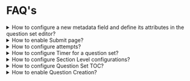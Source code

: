 # FAQ's

<details>

<summary>How to configure a new metadata field and define its attributes in the question set editor?</summary>

The config for new fields has to be added in the object category definition. This can be done at the system level or at the individual channel level.

Suppose you want to add a name field in the metadata field, it can be added as:

```
"objectCategoryDefinition": {
    "identifier": "obj-cat:practice-question-set_questionset_all",
    "objectMetadata": {
        "config": {
            ...
            ...
        },
        ...
        ...
    },
    ...
    "name": "Practice Question Set",
    "forms": {
        "create": {
            ...
            ...
            "properties": [
                {
                    "code": "name",
                    "dataType": "text",
                    "description": "Name of the Practice Question Set",
                    "editable": true,
                    "inputType": "text",
                    "label": "Name",
                    "name": "Name",
                    "placeholder": "Enter name of the question set",
                    "renderingHints": {
                        "class": "sb-g-col-lg-1 required"
                    },
                    "required": true,
                    "visible": true,
                    "validations": [
                        {
                            "type": "maxLength",
                            "value": "120",
                            "message": "Input is Exceeded"
                        },
                        {
                            "type": "required",
                            "message": "Name is required"
                        }
                    ]
                }
            ]
        }
    }
}
```

</details>

<details>

<summary>How to enable Submit page?</summary>

Submit page provides users the option to review their attempt details and submit the assessment.

To enable/disable the submit page in the player, we can add the requiresSubmit field in the meta form as:&#x20;

```
{
                    "code": "requiresSubmit",
                    "visible": true,
                    "editable": true,
                    "dataType": "text",
                    "name": "Submit Confirmation",
                    "renderingHints": {
                        "class": "sb-g-col-lg-1"
                    },
                    "description": "Submit Confirmation",
                    "inputType": "checkbox",
                    "label": "Submit Confirmation",
                    "placeholder": "Submit Confirmation",
                    "required": false
                }
```

</details>

<details>

<summary>How to configure attempts?</summary>

The number of times users can play the question set can be defined using the attribute called max attempt. We can add the requiresSubmit field in the meta form as:&#x20;

```
 {
                    "code": "maxAttempts",
                    "visible": true,
                    "editable": true,
                    "dataType": "number",
                    "name": "Max Attempts",
                    "renderingHints": {
                        "class": "sb-g-col-lg-1"
                    },
                    "description": "Max Attempts",
                    "inputType": "select",
                    "label": "Max Attempts",
                    "placeholder": "Max Attempts",
                    "required": false,
                    "range": [
                        1,
                        2,
                        3,
                        4,
                        5,
                        ..
                        ..
                    ]
                }
```

</details>

<details>

<summary>How to configure Timer for a question set?</summary>

The timer is one of the question set behavior fields. It can be updated on the root node of the question set i.e. on the create form of the question set as part of the question set object category definition.

Three attributes are there wrt to the timer:

* &#x20;max time
* warning time
* show timer

#### Max Time

```
{
                    "code": "maxTime",
                    "visible": true,
                    "editable": true,
                    "dataType": "text",
                    "name": "MaxTimer",
                    "renderingHints": {
                        "class": "sb-g-col-lg-1 required"
                    },
                    "description": "MaxTime for the content",
                    "inputType": "timer",
                    "label": "Max Time",
                    "placeholder": "HH:mm:ss",
                    "required": true,
                    "validations": [
                        {
                            "type": "required",
                            "message": "Maxtime is required"
                        },
                        {
                            "type": "maxTime",
                            "value": "05:30",
                            "message": "Maxtime should be less than or equal to 05:30"
                        },
                        {
                            "type": "minTime",
                            "value": "00:01",
                            "message": "Maxtime should be greater than 00:00"
                        }
                    ]
                }
```

#### Warning Time

```
{
                    "code": "warningTime",
                    "visible": true,
                    "editable": true,
                    "dataType": "list",
                    "name": "Warning Time",
                    "renderingHints": {
                        "class": "sb-g-col-lg-1"
                    },
                    "depends": [
                        "maxTime"
                    ],
                    "description": "warning for the content",
                    "inputType": "timer",
                    "label": "Warning Time",
                    "placeholder": "hh:mm:ss",
                    "required": false,
                    "validations": [
                        {
                            "type": "compare",
                            "criteria": {
                                "<=": [
                                    "maxTime"
                                ]
                            },
                            "message": "warning time should be less than max timer"
                        }
                    ],
                    "default": null
                }
```

#### Show Timer

```
{
                    "code": "showTimer",
                    "visible": false,
                    "editable": false,
                    "dataType": "text",
                    "default": "Yes",
                    "depends": [
                        "maxTime"
                    ],
                    "name": "Show Timer",
                    "renderingHints": {
                        "class": "sb-g-col-lg-1"
                    },
                    "description": "Show Timer",
                    "inputType": "checkbox",
                    "label": "Show Timer",
                    "placeholder": "Show Timer",
                    "required": false
                }
```

</details>

<details>

<summary>How to configure Section Level configurations?</summary>

Attributes/question set behaviour can be modified based on the section level as well. It can be updated in the object category definition of the question set under the unit metadata form. Under unit metadata, the attributes or the behavior can be defined. Each field has a code and it can be updated with the question set configuration.

* **Title** - Name of section
* **Description** - Description of section
* **Max Questions** - Max number of questions which can be shown in the section in the player.
* **Show Feedback** - Show feedback whether the answer chosen is right or wrong.
* **Shuffle Questions** - It shuffles the order of questions inside the section in the player
* **Show Solution** - If the solution is added to the questions and on enabling it give the option to show solution on question attempt.

Below is the config to the section form config:

```
"objectCategoryDefinition": {
    "identifier": "obj-cat:practice-question-set_questionset_all",
    "objectMetadata": {
        "config": {
            ...
            ...
        },
        ...
        ...
    },
    ...
    "name": "Practice Question Set",
    "forms": {
        "unitMetadata": {
            "templateName": "",
            "required": [],
            "properties": [
                {
                    "code": "name",
                    "dataType": "text",
                    "description": "Name of the content",
                    "editable": true,
                    "inputType": "text",
                    "label": "Title",
                    "name": "Title",
                    "placeholder": "Title",
                    "renderingHints": {
                        "class": "sb-g-col-lg-1 required"
                    },
                    "required": true,
                    "visible": true,
                    "validations": [
                        {
                            "type": "maxLength",
                            "value": "120",
                            "message": "Input is Exceeded"
                        },
                        {
                            "type": "required",
                            "message": "Title is required"
                        }
                    ]
                },
                {
                    "code": "description",
                    "dataType": "text",
                    "description": "Description of the content",
                    "editable": true,
                    "inputType": "textarea",
                    "label": "Description",
                    "name": "Description",
                    "placeholder": "Description",
                    "renderingHints": {
                        "class": "sb-g-col-lg-1 required"
                    },
                    "required": true,
                    "visible": true,
                    "validations": [
                        {
                            "type": "maxLength",
                            "value": "500",
                            "message": "Input is Exceeded"
                        }
                    ]
                },
                {
                    "code": "maxQuestions",
                    "name": "Show Questions",
                    "label": "Show Questions",
                    "placeholder": "Number of questions to be shown",
                    "description": "Number of questions to be shown",
                    "default": "",
                    "dataType": "number",
                    "inputType": "select",
                    "editable": true,
                    "required": false,
                    "visible": true,
                    "renderingHints": {
                        "class": "sb-g-col-lg-1"
                    }
                },
                {
                    "code": "showFeedback",
                    "name": "Show Feedback",
                    "label": "Show Feedback",
                    "placeholder": "Show Correct/Incorrect Feedback",
                    "description": "Show Correct/Incorrect Feedback",
                    "default": "Yes",
                    "dataType": "text",
                    "inputType": "checkbox",
                    "editable": true,
                    "required": false,
                    "visible": true,
                    "renderingHints": {
                        "class": "sb-g-col-lg-1"
                    }
                },
                {
                    "code": "shuffle",
                    "name": "Shuffle Questions",
                    "label": "Shuffle Questions",
                    "placeholder": "Shuffle Questions",
                    "description": "Questions will be Shuffled while playing",
                    "default": "false",
                    "dataType": "boolean",
                    "inputType": "checkbox",
                    "editable": true,
                    "required": false,
                    "visible": true,
                    "renderingHints": {
                        "class": "sb-g-col-lg-1"
                    }
                },
                {
                    "code": "showSolutions",
                    "name": "Show Solution",
                    "label": "Show Solution",
                    "placeholder": "Show Solution",
                    "description": "Show Solution",
                    "default": "Yes",
                    "dataType": "text",
                    "inputType": "checkbox",
                    "editable": true,
                    "required": false,
                    "visible": true,
                    "renderingHints": {
                        "class": "sb-g-col-lg-1"
                    }
                }
            ]
        }
    }
}
```

* **Max question within the section** - Number of questions that can be created under each section can be defined on the system level configuration in the git repo with the help of DevOps under sunbird\_questionset\_children\_limit: 10

</details>

<details>

<summary>How to configure Question Set TOC?</summary>

The maximum number of levels in the question set has to be defined using the max depth property. This has to be updated in the object metadata of the primary category definition under hierarchy.

If max depth is set as 1, then we need to add the hierarchy with level 1 node details with the default section name as:&#x20;

```
"objectCategoryDefinition": {
    "identifier": "obj-cat:practice-question-set_questionset_all",
    "objectMetadata": {
        "config": {
            "sourcingSettings": {
                "collection": {
                    "objectType": "QuestionSet",
                    "primaryCategory": "Practice Question Set",
                    "maxDepth": 1,
                    "isRoot": true,
                    "iconClass": "fa fa-book",
                    "children": {
                        "Question": [
                            "Multiple Choice Question",
                            "Subjective Question"
                        ]
                    },
                    "hierarchy": {
                        "level1": {
                            "name": "Section",
                            "type": "Unit",
                            "mimeType": "application/vnd.sunbird.questionset",
                            "primaryCategory": "Practice Question Set",
                            "iconClass": "fa fa-folder-o",
                            "children": {
                                "Question": [
                                    "Multiple Choice Question",
                                    "Subjective Question"
                                ]
                            }
                        }
                    }
                }
            }
        },
        "schema": {
            "properties": {
                "mimeType": {
                    "type": "string",
                    "enum": [
                        "application/vnd.sunbird.questionset"
                    ]
                }
            }
        }
    },
    ....
    ....
}
```

</details>

<details>

<summary>How to enable Question Creation?</summary>

To enable the question creation under each section or root node, the children field needs to be enabled with required question types under each required level node.&#x20;

Currently**,** in the system, we have MCQ and subjective questions.&#x20;

If the children field is made empty, then "Create New" button will not be enabled on the UI.

#### To enable question creation at root:

```
"objectCategoryDefinition": {
    "identifier": "obj-cat:practice-question-set_questionset_all",
    "objectMetadata": {
        "config": {
            "sourcingSettings": {
                "collection": {
                    "objectType": "QuestionSet",
                    "primaryCategory": "Practice Question Set",
                    "maxDepth": 1,
                    "isRoot": true,
                    "iconClass": "fa fa-book",
                    "children": {
                        "Question": [
                            "Multiple Choice Question",
                            "Subjective Question"
                        ]
                    }, // to enable question creation and type of question at root node
                    "hierarchy": {
                        "level1": {
                            ....
                            ....
                        }
                    }
                }
            }
        },
        "schema": {
            ...
            ...
        }
    },
    ....
    ....
}
```

#### To enable question creation at section level 1:

```
"objectCategoryDefinition": {
    "identifier": "obj-cat:practice-question-set_questionset_all",
    "objectMetadata": {
        "config": {
            "sourcingSettings": {
                "collection": {
                    ...
                    ...
                    "maxDepth": 1,
                    "isRoot": true,
                    ...
                    ...
                    },
                    "hierarchy": {
                        "level1": {
                            ...
                            ...
                            "children": {
                                "Question": [
                                    "Multiple Choice Question",
                                    "Subjective Question"
                                ]
                            } // to enable question creation and type of question at section1
                        }
                    }
                }
            }
        },
        "schema": {
            ...
            ...
        }
    },
    ....
    ....
}
```

</details>



